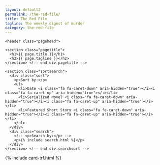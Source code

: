 ```yaml
---
layout: default2
permalink: /the-red-file/
title: The Red File
tagline: The weekly digest of murder
category: the-red-file
---
```


<div class="{{ page.title }}">
	
	<header class="pagehead">
    
<!-- end    <section class="breadcrumbs">
      <p class="xsmall"><span class="underline">Home</span> > <span class="bold">Short Stories</span></p>  
    </section>  div.breadcrumbs -->
    
    <section class="pagetitle">
      <h1>{{ page.title }}</h1>
      <h2>{{ page.tagline }}</h2>
    </section> <!-- end div.pagetitle -->
    
    <section class="sortsearch">
      <div class="sort">
        <p>Sort by:</p>
        <ul>
          <li>Date <i class="fa fa-caret-down" aria-hidden="true"></i><i class="fa fa-caret-up" aria-hidden="true"></i></li>
          <li>Serialized Novel <i class="fa fa-caret-down" aria-hidden="true"></i><i class="fa fa-caret-up" aria-hidden="true"></i></li>
          <li>Featured Short Story <i class="fa fa-caret-down" aria-hidden="true"></i><i class="fa fa-caret-up" aria-hidden="true"></i></li>
        </ul>
      </div>
      <div class="search">
        <!-- <p>Search by:</p> -->
        <p>{% include search.html %}</p>
      </div>
    </section> <!-- end div.searchsort -->

  </header>

  {% include card-trf.html %}

</div>

